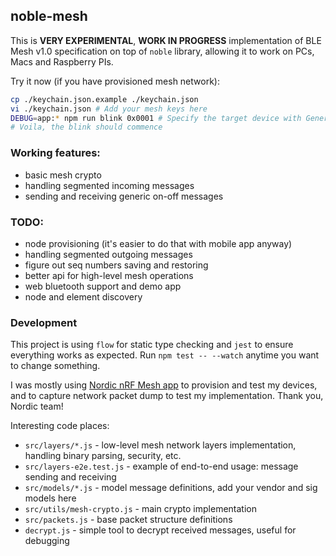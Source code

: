 noble-mesh
----------

This is **VERY EXPERIMENTAL**, **WORK IN PROGRESS** implementation of BLE Mesh v1.0 specification on top of `noble` library, allowing it to work on PCs, Macs and Raspberry PIs.

Try it now (if you have provisioned mesh network):

```bash
cp ./keychain.json.example ./keychain.json
vi ./keychain.json # Add your mesh keys here
DEBUG=app:* npm run blink 0x0001 # Specify the target device with Generic OnOff model here
# Voila, the blink should commence
```

### Working features:
- basic mesh crypto
- handling segmented incoming messages
- sending and receiving generic on-off messages

### TODO:
- node provisioning (it's easier to do that with mobile app anyway)
- handling segmented outgoing messages
- figure out seq numbers saving and restoring
- better api for high-level mesh operations
- web bluetooth support and demo app
- node and element discovery

### Development

This project is using `flow` for static type checking and `jest` to ensure everything works as expected. Run `npm test -- --watch` anytime you want to change something.

I was mostly using [Nordic nRF Mesh app](https://github.com/NordicSemiconductor/Android-nRF-Mesh-Library) to provision and test my devices, and to capture network packet dump to test my implementation. Thank you, Nordic team!

Interesting code places:
- `src/layers/*.js` - low-level mesh network layers implementation, handling binary parsing, security, etc.
- `src/layers-e2e.test.js` - example of end-to-end usage: message sending and receiving
- `src/models/*.js` - model message definitions, add your vendor and sig models here
- `src/utils/mesh-crypto.js` - main crypto implementation
- `src/packets.js` - base packet structure definitions
- `decrypt.js` - simple tool to decrypt received messages, useful for debugging